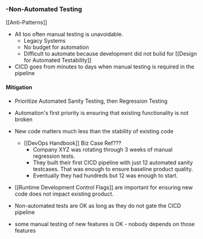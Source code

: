 ### -Non-Automated Testing
[[Anti-Patterns]]
- All too often manual testing is unavoidable.
	- Legacy Systems
	- No budget for automation
	- Difficult to automate because development did not bulid for [[Design for Automated Testability]]
- CICD goes from minutes to days when manual testing is required in the pipeline

#### Mitigation
- Prioritize Automated Sanity Testing, then Regression Testing
- Automation's first priority is ensuring that existing functionality is not broken

- New code matters much less than the stability of existing code
	- [[DevOps Handbook]] Biz Case Ref???
		- Company XYZ was rotating through 3 weeks of manual regression tests. 
		- They built their first CICD pipeline with just 12 automated sanity testcases. That was enough to ensure baseline product quality. 
		- Eventually they had hundreds but 12 was enough to start.
- [[Runtime Development Control Flags]] are important for ensuring new code does not impact existing product.

- Non-automated tests are OK as long as they do not gate the CICD pipeline
- some manual testing of new features is OK - nobody depends on those features